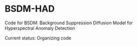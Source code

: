 # BSDM-HAD
Code for BSDM: Background Suppression Diffusion Model for Hyperspectral Anomaly Detection

Current status: Organizing code
